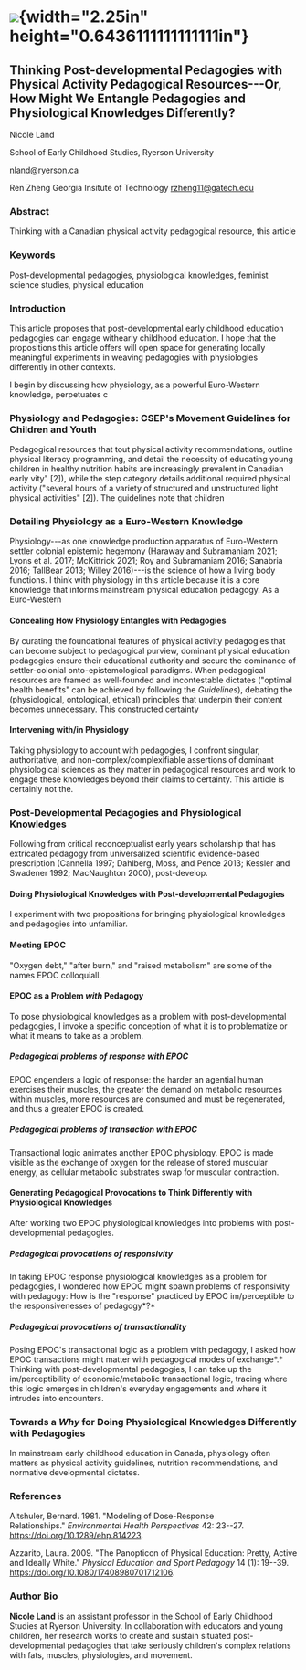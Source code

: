 #  ![](media/image1.png){width="2.25in" height="0.6436111111111111in"}

## 

##  Thinking Post-developmental Pedagogies with Physical Activity Pedagogical Resources---Or, How Might We Entangle Pedagogies and Physiological Knowledges Differently?

Nicole Land

School of Early Childhood Studies, Ryerson University

nland@ryerson.ca

Ren Zheng
Georgia Insitute of Technology
rzheng11@gatech.edu

###

### Abstract

Thinking with a Canadian physical activity pedagogical resource, this article

### Keywords 

Post-developmental pedagogies, physiological knowledges, feminist science studies, physical education

### Introduction

This article proposes that post-developmental early childhood education
pedagogies can engage withearly childhood
education. I hope that the propositions this article offers will open
space for generating locally meaningful experiments in weaving
pedagogies with physiologies differently in other contexts.

I begin by discussing how physiology, as a powerful Euro-Western
knowledge, perpetuates c

### Physiology and Pedagogies: CSEP's Movement Guidelines for Children and Youth

Pedagogical resources that tout physical activity recommendations,
outline physical literacy programming, and detail the necessity of
educating young children in healthy nutrition habits are increasingly
prevalent in Canadian early vity" \[2\]), while the step category
details additional required physical activity ("several hours of a
variety of structured and unstructured light physical activities"
\[2\]). The guidelines note that children

### Detailing Physiology as a Euro-Western Knowledge

Physiology---as one knowledge production apparatus of Euro-Western
settler colonial epistemic hegemony (Haraway and Subramaniam 2021; Lyons
et al. 2017; McKittrick 2021; Roy and Subramaniam 2016; Sanabria 2016;
TallBear 2013; Willey 2016)---is the science of how a living body
functions. I think with physiology in this article because it is a core
knowledge that informs mainstream physical education pedagogy. As a
Euro-Western 

#### Concealing How Physiology Entangles with Pedagogies

By curating the foundational features of physical activity pedagogies
that can become subject to pedagogical purview, dominant physical
education pedagogies ensure their educational authority and secure the
dominance of settler-colonial onto-epistemological paradigms. When
pedagogical resources are framed as well-founded and incontestable
dictates ("optimal health benefits" can be achieved by following the
*Guidelines*), debating the (physiological, ontological, ethical)
principles that underpin their content becomes unnecessary. This
constructed certainty

#### Intervening with/in Physiology 

Taking physiology to account with pedagogies, I confront singular,
authoritative, and non-complex/complexifiable assertions of dominant
physiological sciences as they matter in pedagogical resources and work
to engage these knowledges beyond their claims to certainty. This
article is certainly not the.

### Post-Developmental Pedagogies and Physiological Knowledges

Following from critical reconceptualist early years scholarship that has
extricated pedagogy from universalized scientific evidence-based
prescription (Cannella 1997; Dahlberg, Moss, and Pence 2013; Kessler and
Swadener 1992; MacNaughton 2000), post-develop.

#### Doing Physiological Knowledges with Post-developmental Pedagogies

I experiment with two propositions for bringing physiological knowledges
and pedagogies into unfamiliar.

#### Meeting EPOC

"Oxygen debt," "after burn," and "raised metabolism" are some of the
names EPOC colloquiall.

#### EPOC as a Problem *with* Pedagogy

To pose physiological knowledges as a problem with post-developmental
pedagogies, I invoke a specific conception of what it is to problematize
or what it means to take as a problem.

##### Pedagogical problems of response with EPOC

EPOC engenders a logic of response: the harder an agential human
exercises their muscles, the greater the demand on metabolic resources
within muscles, more resources are consumed and must be regenerated, and
thus a greater EPOC is created.

##### Pedagogical problems of transaction with EPOC

Transactional logic animates another EPOC physiology. EPOC is made
visible as the exchange of oxygen for the release of stored muscular
energy, as cellular metabolic substrates swap for muscular contraction.

#### Generating Pedagogical Provocations to Think Differently with Physiological Knowledges

After working two EPOC physiological knowledges into problems with
post-developmental pedagogies.

##### Pedagogical provocations of responsivity

In taking EPOC response physiological knowledges as a problem for
pedagogies, I wondered how EPOC might spawn problems of responsivity
with pedagogy: How is the "response" practiced by EPOC im/perceptible to
the responsivenesses of pedagogy*?*

##### Pedagogical provocations of transactionality

Posing EPOC's transactional logic as a problem with pedagogy, I asked
how EPOC transactions might matter with pedagogical modes of exchange*.*
Thinking with post-developmental pedagogies, I can take up the
im/perceptibility of economic/metabolic transactional logic, tracing
where this logic emerges in children's everyday engagements and where it
intrudes into encounters.

### Towards a *Why* for Doing Physiological Knowledges Differently with Pedagogies

In mainstream early childhood education in Canada, physiology often
matters as physical activity guidelines, nutrition recommendations, and
normative developmental dictates.

### References

Altshuler, Bernard. 1981. "Modeling of Dose-Response
Relationships." *Environmental Health Perspectives* 42: 23--27.
<https://doi.org/10.1289/ehp.814223>.

Azzarito, Laura. 2009. "The Panopticon of Physical Education: Pretty,
Active and Ideally White." *Physical Education and Sport Pedagogy* 14
(1): 19--39. <https://doi.org/10.1080/17408980701712106>.

### Author Bio

**Nicole Land** is an assistant professor in the School of Early
Childhood Studies at Ryerson University. In collaboration with educators
and young children, her research works to create and sustain situated
post-developmental pedagogies that take seriously children's complex
relations with fats, muscles, physiologies, and movement.